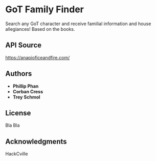 # GoT Family Finder

Search any GoT character and receive familial information and house allegiances! Based on the books.

## API Source

https://anapioficeandfire.com/


## Authors

* **Phillip Phan**
* **Corban Cress**
* **Trey Schmol**


## License

Bla Bla

## Acknowledgments

HackCville

